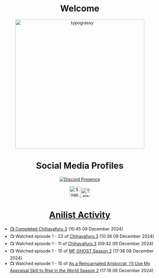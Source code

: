 <div align="center">

# Welcome
<a href="https://github.com/kawarimidoll/typograssy">
    <img alt="typograssy" src="https://typograssy.deno.dev/api?text=%E3%82%88%E3%81%86%E3%81%93%E3%81%9D%E3%81%BF%E3%81%AA%E3%81%95%E3%82%93%20-%20Sheby--&&l0=none&l1=82d9d0&l2=027353&l3=038c4c&l4=01402e&bg=none&frame=none&speed=100&comment=" width="421.99">
</a>

</div>

<div align="center">

# Social Media Profiles

[![Discord Presence](https://lanyard.cnrad.dev/api/612532963938271232)](https://discord.com/users/612532963938271232)


<a href="https://www.snapchat.com/add/a.sheby" title="Snapchat Profile">
    <img src="https://www.freepnglogos.com/uploads/snapchat-logo-png-0.png" width="35" alt="Snapchat Logo" />


<a href="https://t.me/ASheby" title="Telegram Profile">
    <img src="https://www.freepnglogos.com/uploads/telegram-logo-png-0.png" width="30" alt="Telegram Logo" />


</div>

<div align="center">

# Anilist Activity

</div>

<!-- ANILIST_ACTIVITY:start -->

-   📺 Completed [Chihayafuru 3](https://anilist.co/anime/101215) (10:45 09 December 2024)
-   📺 Watched episode 1 - 23 of [Chihayafuru 3](https://anilist.co/anime/101215) (10:36 09 December 2024)
-   📺 Watched episode 1 - 11 of [Chihayafuru 3](https://anilist.co/anime/101215) (09:42 09 December 2024)
-   📺 Watched episode 1 - 10 of [MF GHOST Season 2](https://anilist.co/anime/171642) (17:36 08 December 2024)
-   📺 Watched episode 1 - 10 of [As a Reincarnated Aristocrat, I'll Use My Appraisal Skill to Rise in the World Season 2](https://anilist.co/anime/178434) (17:18 08 December 2024)

<!-- ANILIST_ACTIVITY:end -->
